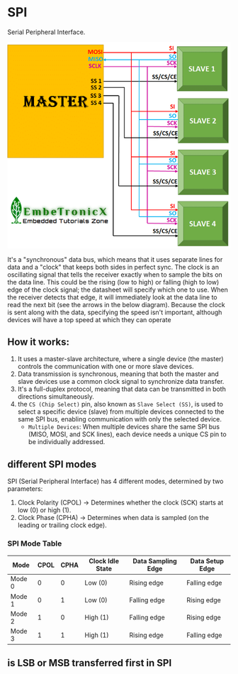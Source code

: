 # SPI
Serial Peripheral Interface. 

![alt text](image.png)

It's a "synchronous" data bus, which means that it uses separate lines for data and a "clock" that keeps both sides in perfect sync. The clock is an oscillating signal that tells the receiver exactly when to sample the bits on the data line. This could be the rising (low to high) or falling (high to low) edge of the clock signal; the datasheet will specify which one to use. When the receiver detects that edge, it will immediately look at the data line to read the next bit (see the arrows in the below diagram). Because the clock is sent along with the data, specifying the speed isn't important, although devices will have a top speed at which they can operate

## How it works:
1. It uses a master-slave architecture, where a single device (the master) controls the communication with one or more slave devices. 
2. Data transmission is synchronous, meaning that both the master and slave devices use a common clock signal to synchronize data transfer. 
3. It's a full-duplex protocol, meaning that data can be transmitted in both directions simultaneously. 
4. the `CS (Chip Select)` pin, also known as `Slave Select (SS)`, is used to select a specific device (slave) from multiple devices connected to the same SPI bus, enabling communication with only the selected device. 
    * `Multiple Devices`: When multiple devices share the same SPI bus (MISO, MOSI, and SCK lines), each device needs a unique CS pin to be individually addressed. 


## different SPI modes
SPI (Serial Peripheral Interface) has 4 different modes, determined by two parameters:

1. Clock Polarity (CPOL) → Determines whether the clock (SCK) starts at low (0) or high (1).
2. Clock Phase (CPHA) → Determines when data is sampled (on the leading or trailing clock edge).

### SPI Mode Table

Mode	|CPOL	|CPHA	|Clock Idle State|	Data Sampling Edge	|Data Setup Edge
---|---|---|---|---|---
Mode 0|	0	|0	|Low (0)	|Rising edge	|Falling edge
Mode 1	|0	|1	|Low (0)	|Falling edge|	Rising edge
Mode 2|	1	|0	|High (1)	|Falling edge	|Rising edge
Mode 3|	1	|1	|High (1)	|Rising edge	|Falling edge


## is LSB or MSB transferred first in SPI




